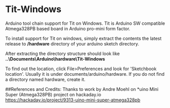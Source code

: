 # Tit-Windows
Arduino tool chain support for Tit on Windows. Tit is Arduino SW compatible Atmega328PB based board in Arduino pro-mini form factor.

To install support for Tit on windows, simply extract the contents the latest release to **/hardware** directory of your arduino sketch directory.

After extracting the directory structure should look like
**..\Documents\Arduino\hardware\Tit-Windows**

To find out the location, click  File>Preferences and look for 'Sketchbook location'. Usually it is under documents/arduino/hardware. If you do not find a directory named hardware, create it. 

##References and Credits:
Thanks to work by Andre Moehl on *uino Mini Super (Atmega328PB) project on hackaday.io
https://hackaday.io/project/9313-uino-mini-super-atmega328pb

